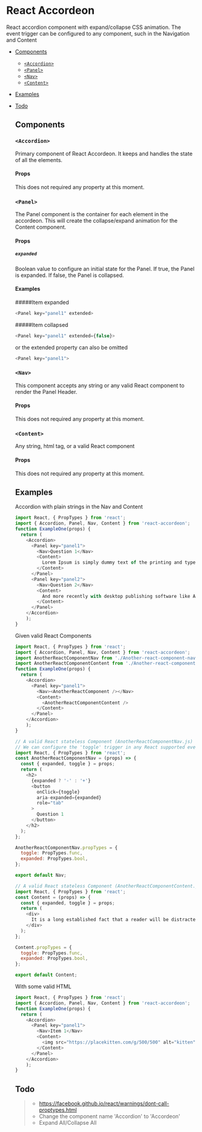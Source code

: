 
React Accordeon
===================
React accordion component with expand/collapse CSS animation. The event trigger can be configured to any component, such in the Navigation and Content

- [Components](#components)
  - [`<Accordion>`](#accordion)
  - [`<Panel>`](#panel)
  - [`<Nav>`](#nav)
  - [`<Content>`](#content)
- [Examples](#examples)
- [Todo](#todo)

  ## Components

  ### `<Accordion>`
  Primary component of React Accordeon. It keeps and handles the state of all the elements.

  #### Props
  This does not required any property at this moment.

  ### `<Panel>`
  The Panel component is the container for each element in the accordeon. This will create the collapse/expand animation for the Content component.

  #### Props
  ##### `expanded`
  Boolean value to configure an initial state for the Panel. If true, the Panel is expanded. If false, the Panel is collapsed.

  #### Examples
  #####Item expanded
  ```js
  <Panel key="panel1" extended>
  ```
  #####Item collapsed
  ```js
  <Panel key="panel1" extended={false}>
  ```
  or the extended property can also be omitted
  ```js
  <Panel key="panel1">
  ```

  ### `<Nav>`
  This component accepts any string or any valid React component to render the Panel Header.

  #### Props
  This does not required any property at this moment.

  ### `<Content>`
  Any string, html tag, or a valid React component

  #### Props
  This does not required any property at this moment.

  ## Examples
  Accordion with plain strings in the Nav and Content
  ```js
  import React, { PropTypes } from 'react';
  import { Accordion, Panel, Nav, Content } from 'react-accordeon';
  function ExampleOne(props) {
    return (
      <Accordion>
        <Panel key="panel1">
          <Nav>Question 1</Nav>
          <Content>
            Lorem Ipsum is simply dummy text of the printing and typesetting industry.
          </Content>
        </Panel>
        <Panel key="panel2">
          <Nav>Question 2</Nav>
          <Content>
            And more recently with desktop publishing software like Aldus PageMaker including versions of Lorem Ipsum.
          </Content>
        </Panel>
      </Accordion>    
      );
  }
  ```

  Given valid React Components
  ```js
  import React, { PropTypes } from 'react';
  import { Accordion, Panel, Nav, Content } from 'react-accordeon';
  import AnotherReactComponentNav from './Another-react-component-nav.js';
  import AnotherReactComponentContent from './Another-react-component-content.js';
  function ExampleOne(props) {
    return (
      <Accordion>
        <Panel key="panel1">
          <Nav><AnotherReactComponent /></Nav>
          <Content>
            <AnotherReactComponentContent />
          </Content>
        </Panel>
      </Accordion>    
      );
  }

  // A valid React stateless Component (AnotherReactComponentNav.js)
  // We can configure the 'toggle' trigger in any React supported event (onClick={toggle})
  import React, { PropTypes } from 'react';
  const AnotherReactComponentNav = (props) => {
    const { expanded, toggle } = props;
    return (
      <h2>
        {expanded ? '-' : '+'}
        <button
          onClick={toggle}
          aria-expanded={expanded}
          role="tab"
        >
          Question 1
        </button>
      </h2>
    );
  };

  AnotherReactComponentNav.propTypes = {
    toggle: PropTypes.func,
    expanded: PropTypes.bool,
  };

  export default Nav;

  // A valid React stateless Component (AnotherReactComponentContent.js)
  import React, { PropTypes } from 'react';
  const Content = (props) => {
    const { expanded, toggle } = props;
    return (
      <div>
        It is a long established fact that a reader will be distracted by the readable content of a page when looking at its layout.
      </div>
    );
  };

  Content.propTypes = {
    toggle: PropTypes.func,
    expanded: PropTypes.bool,
  };

  export default Content;
  ```

  With some valid HTML
  ```js
  import React, { PropTypes } from 'react';
  import { Accordion, Panel, Nav, Content } from 'react-accordeon';
  function ExampleOne(props) {
    return (
      <Accordion>
        <Panel key="panel1">
          <Nav>Item 1</Nav>
          <Content>
            <img src="https://placekitten.com/g/500/500" alt="kitten" />
          </Content>
        </Panel>
      </Accordion>    
      );
  }
  ```
  ## Todo
  > - https://facebook.github.io/react/warnings/dont-call-proptypes.html
  > - Change the component name 'Accordion' to 'Accordeon'
  > - Expand All/Collapse All
